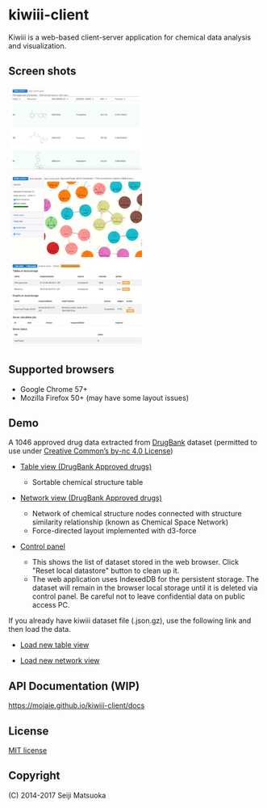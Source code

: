 
kiwiii-client
================

Kiwiii is a web-based client-server application for chemical data analysis and visualization.



Screen shots
--------------

[<img src="img/table-view.png" width="260" height="160" alt="Table view" style="margin: 5px"/>](img/table-view.png)
[<img src="img/network-view.png" width="260" height="160" alt="Network view" style="margin: 5px"/>](img/network-view.png)
[<img src="img/control-panel.png" width="260" height="160" alt="Control panel" style="margin: 5px"/>](img/control-panel.png)



Supported browsers
--------------------

- Google Chrome 57+
- Mozilla Firefox 50+ (may have some layout issues)



Demo
--------------

A 1046 approved drug data extracted from [DrugBank](https://www.drugbank.ca/) dataset (permitted to use under [Creative Common’s by-nc 4.0 License](https://creativecommons.org/licenses/by-nc/4.0/legalcode))

- [Table view (DrugBank Approved drugs)](https://mojaie.github.io/kiwiii-client/datatable.html?location=resources/ApprovedFiltered.json.gz)
  - Sortable chemical structure table


- [Network view (DrugBank Approved drugs)](https://mojaie.github.io/kiwiii-client/graph.html?location=resources/ApprovedFiltered_GLS10.json.gz)
  - Network of chemical structure nodes connected with structure similarity relationship (known as Chemical Space Network)
  - Force-directed layout implemented with d3-force


- [Control panel](https://mojaie.github.io/kiwiii-client/control.html)
  - This shows the list of dataset stored in the web browser. Click "Reset local datastore" button to clean up it.
  - The web application uses IndexedDB for the persistent storage. The dataset will remain in the browser local storage until it is deleted via control panel. Be careful not to leave confidential data on public access PC.


If you already have kiwiii dataset file (.json.gz), use the following link and then load the data.

- [Load new table view](https://mojaie.github.io/kiwiii-client/datatable.html)

- [Load new network view](https://mojaie.github.io/kiwiii-client/graph.html)



API Documentation (WIP)
------------------------

https://mojaie.github.io/kiwiii-client/docs




License
--------------

[MIT license](http://opensource.org/licenses/MIT)



Copyright
--------------

(C) 2014-2017 Seiji Matsuoka
